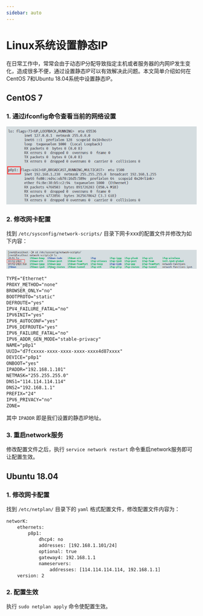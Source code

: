 ```yaml
---
sidebar: auto
---
```

# Linux系统设置静态IP

在日常工作中，常常会由于动态IP分配导致指定主机或者服务器的内网IP发生变化，造成很多不便，通过设置静态IP可以有效解决此问题。本文简单介绍如何在CentOS 7和Ubuntu 18.04系统中设置静态IP。

## CentOS 7

### 1. 通过ifconfig命令查看当前的网络设置

![获取网卡信息](/images/Linux系统设置静态IP/获取网卡信息.png)

### 2. 修改网卡配置

找到 `/etc/sysconfig/network-scripts/` 目录下网卡xxx的配置文件并修改为如下内容：

![网卡配置文件](/images/Linux系统设置静态IP/网卡配置文件.png)

```toml{16}
TYPE="Ethernet"
PROXY_METHOD="none"
BROWSER_ONLY="no"
BOOTPROTO="static"
DEFROUTE="yes"
IPV4_FAILURE_FATAL="no"
IPV6INIT="yes"
IPV6_AUTOCONF="yes"
IPV6_DEFROUTE="yes"
IPV6_FAILURE_FATAL="no"
IPV6_ADDR_GEN_MODE="stable-privacy"
NAME="p8p1"
UUID="d7fcxxxx-xxxx-xxxx-xxxx-xxxx4d87xxxx"
DEVICE="p8p1"
ONBOOT="yes"
IPADDR="192.168.1.101"
NETMASK="255.255.255.0"
DNS1="114.114.114.114"
DNS2="192.168.1.1"
PREFIX="24"
IPV6_PRIVACY="no"
ZONE=
```

其中 `IPADDR` 即是我们设置的静态IP地址。

### 3. 重启network服务

修改配置文件之后，执行 `service network restart` 命令重启network服务即可让配置生效。

## Ubuntu 18.04

### 1. 修改网卡配置

找到 `/etc/netplan/` 目录下的 `yaml` 格式配置文件，修改配置文件内容为：

```yaml{7}
networK:
    ethernets:
        p8p1:
            dhcp4: no
            addresses: [192.168.1.101/24]
            optional: true
            gateway4: 192.168.1.1
            nameservers:
                addresses: [114.114.114.114, 192.168.1.1]
    version: 2
```

### 2. 配置生效

执行 `sudo netplan apply` 命令使配置生效。
